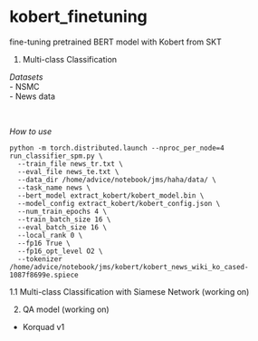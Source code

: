 # kobert_finetuning

fine-tuning pretrained BERT model with Kobert from SKT

1. Multi-class Classification  

  *Datasets*    
    - NSMC  
    - News data  

<br>

  *How to use*  
  
    python -m torch.distributed.launch --nproc_per_node=4 run_classifier_spm.py \
      --train_file news_tr.txt \
      --eval_file news_te.txt \
      --data_dir /home/advice/notebook/jms/haha/data/ \
      --task_name news \
      --bert_model extract_kobert/kobert_model.bin \
      --model_config extract_kobert/kobert_config.json \
      --num_train_epochs 4 \
      --train_batch_size 16 \
      --eval_batch_size 16 \
      --local_rank 0 \
      --fp16 True \
      --fp16_opt_level O2 \
      --tokenizer /home/advice/notebook/jms/kobert/kobert_news_wiki_ko_cased-1087f8699e.spiece

  
  
1.1 Multi-class Classification with Siamese Network (working on)

2. QA model (working on)
  - Korquad v1
  
